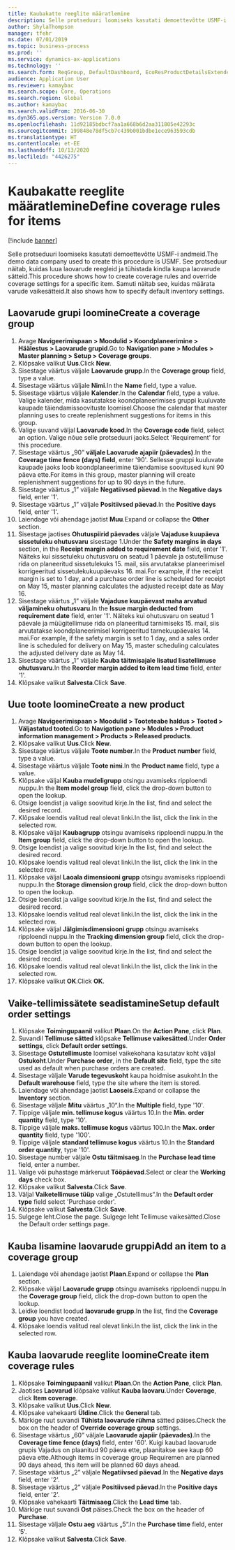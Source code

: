 ```yaml
---
title: Kaubakatte reeglite määratlemine
description: Selle protseduuri loomiseks kasutati demoettevõtte USMF-i andmeid.
author: ShylaThompson
manager: tfehr
ms.date: 07/01/2019
ms.topic: business-process
ms.prod: ''
ms.service: dynamics-ax-applications
ms.technology: ''
ms.search.form: ReqGroup, DefaultDashboard, EcoResProductDetailsExtended, EcoResProductCreate, InventItemOrderSetup, ReqItemTable
audience: Application User
ms.reviewer: kamaybac
ms.search.scope: Core, Operations
ms.search.region: Global
ms.author: kamaybac
ms.search.validFrom: 2016-06-30
ms.dyn365.ops.version: Version 7.0.0
ms.openlocfilehash: 11d92185bdbcf7aa1a668b6d2aa311805e42293c
ms.sourcegitcommit: 199848e78df5cb7c439b001bdbe1ece963593cdb
ms.translationtype: HT
ms.contentlocale: et-EE
ms.lasthandoff: 10/13/2020
ms.locfileid: "4426275"
---
```

# <a name="define-coverage-rules-for-items"></a><span data-ttu-id="452f2-103">Kaubakatte reeglite määratlemine</span><span class="sxs-lookup"><span data-stu-id="452f2-103">Define coverage rules for items</span></span>

[!include [banner](../../includes/banner.md)]

<span data-ttu-id="452f2-104">Selle protseduuri loomiseks kasutati demoettevõtte USMF-i andmeid.</span><span class="sxs-lookup"><span data-stu-id="452f2-104">The demo data company used to create this procedure is USMF.</span></span> <span data-ttu-id="452f2-105">See protseduur näitab, kuidas luua laovarude reegleid ja tühistada kindla kaupa laovarude sätteid.</span><span class="sxs-lookup"><span data-stu-id="452f2-105">This procedure shows how to create coverage rules and override coverage settings for a specific item.</span></span> <span data-ttu-id="452f2-106">Samuti näitab see, kuidas määrata varude vaikesätteid.</span><span class="sxs-lookup"><span data-stu-id="452f2-106">It also shows how to specify default inventory settings.</span></span>


## <a name="create-a-coverage-group"></a><span data-ttu-id="452f2-107">Laovarude grupi loomine</span><span class="sxs-lookup"><span data-stu-id="452f2-107">Create a coverage group</span></span>
1. <span data-ttu-id="452f2-108">Avage **Navigeerimispaan > Moodulid > Koondplaneerimine > Häälestus > Laovarude grupid**.</span><span class="sxs-lookup"><span data-stu-id="452f2-108">Go to **Navigation pane > Modules > Master planning > Setup > Coverage groups**.</span></span>
2. <span data-ttu-id="452f2-109">Klõpsake valikut **Uus**.</span><span class="sxs-lookup"><span data-stu-id="452f2-109">Click **New**.</span></span>
3. <span data-ttu-id="452f2-110">Sisestage väärtus väljale **Laovarude grupp**.</span><span class="sxs-lookup"><span data-stu-id="452f2-110">In the **Coverage group** field, type a value.</span></span>
4. <span data-ttu-id="452f2-111">Sisestage väärtus väljale **Nimi**.</span><span class="sxs-lookup"><span data-stu-id="452f2-111">In the **Name** field, type a value.</span></span>
5. <span data-ttu-id="452f2-112">Sisestage väärtus väljale **Kalender**.</span><span class="sxs-lookup"><span data-stu-id="452f2-112">In the **Calendar** field, type a value.</span></span> <span data-ttu-id="452f2-113">Valige kalender, mida kasutatakse koondplaneerimises gruppi kuuluvate kaupade täiendamissoovituste loomisel.</span><span class="sxs-lookup"><span data-stu-id="452f2-113">Choose the calendar that master planning uses to create replenishment suggestions for items in this group.</span></span>  
6. <span data-ttu-id="452f2-114">Valige suvand väljal **Laovarude kood**.</span><span class="sxs-lookup"><span data-stu-id="452f2-114">In the **Coverage code** field, select an option.</span></span> <span data-ttu-id="452f2-115">Valige nõue selle protseduuri jaoks.</span><span class="sxs-lookup"><span data-stu-id="452f2-115">Select 'Requirement' for this procedure.</span></span>  
7. <span data-ttu-id="452f2-116">Sisestage väärtus „90” **väljale Laovarude ajapiir (päevades)**.</span><span class="sxs-lookup"><span data-stu-id="452f2-116">In the **Coverage time fence (days) field**, enter '90'.</span></span> <span data-ttu-id="452f2-117">Sellesse gruppi kuuluvate kaupade jaoks loob koondplaneerimine täiendamise soovitused kuni 90 päeva ette.</span><span class="sxs-lookup"><span data-stu-id="452f2-117">For items in this group, master planning will create replenishment suggestions for up to 90 days in the future.</span></span>  
8. <span data-ttu-id="452f2-118">Sisestage väärtus „1” väljale **Negatiivsed päevad**.</span><span class="sxs-lookup"><span data-stu-id="452f2-118">In the **Negative days** field, enter '1'.</span></span>
9. <span data-ttu-id="452f2-119">Sisestage väärtus „1” väljale **Positiivsed päevad**.</span><span class="sxs-lookup"><span data-stu-id="452f2-119">In the **Positive days** field, enter '1'.</span></span>
10. <span data-ttu-id="452f2-120">Laiendage või ahendage jaotist **Muu**.</span><span class="sxs-lookup"><span data-stu-id="452f2-120">Expand or collapse the **Other** section.</span></span>
11. <span data-ttu-id="452f2-121">Sisestage jaotises **Ohutuspiirid päevades** väljale **Vajaduse kuupäeva sissetuleku ohutusvaru** sisestage 1.</span><span class="sxs-lookup"><span data-stu-id="452f2-121">Under the **Safety margins in days** section, in the **Receipt margin added to requirement date** field, enter '1'.</span></span> <span data-ttu-id="452f2-122">Näiteks kui sissetuleku ohutusvaru on seatud 1 päevale ja ostutellimuse rida on planeeritud sissetulekuks 15. mail, siis arvutatakse planeerimisel korrigeeritud sissetulekukuupäevaks 16. mai.</span><span class="sxs-lookup"><span data-stu-id="452f2-122">For example, if the receipt margin is set to 1 day, and a purchase order line is scheduled for receipt on May 15, master planning calculates the adjusted receipt date as May 16.</span></span>  
12. <span data-ttu-id="452f2-123">Sisestage väärtus „1” väljale **Vajaduse kuupäevast maha arvatud väljamineku ohutusvaru**.</span><span class="sxs-lookup"><span data-stu-id="452f2-123">In the **Issue margin deducted from requirement date** field, enter '1'.</span></span> <span data-ttu-id="452f2-124">Näiteks kui ohutusvaru on seatud 1 päevale ja müügitellimuse rida on planeeritud tarnimiseks 15. mail, siis arvutatakse koondplaneerimisel korrigeeritud tarnekuupäevaks 14. mai.</span><span class="sxs-lookup"><span data-stu-id="452f2-124">For example, if the safety margin is set to 1 day, and a sales order line is scheduled for delivery on May 15, master scheduling calculates the adjusted delivery date as May 14.</span></span>  
13. <span data-ttu-id="452f2-125">Sisestage väärtus „1” väljale **Kauba täitmisajale lisatud lisatellimuse ohutusvaru**.</span><span class="sxs-lookup"><span data-stu-id="452f2-125">In the **Reorder margin added to item lead time** field, enter '1'.</span></span>
14. <span data-ttu-id="452f2-126">Klõpsake valikut **Salvesta**.</span><span class="sxs-lookup"><span data-stu-id="452f2-126">Click **Save**.</span></span>

## <a name="create-a-new-product"></a><span data-ttu-id="452f2-127">Uue toote loomine</span><span class="sxs-lookup"><span data-stu-id="452f2-127">Create a new product</span></span>
1. <span data-ttu-id="452f2-128">Avage **Navigeerimispaan > Moodulid > Tooteteabe haldus > Tooted > Väljastatud tooted**.</span><span class="sxs-lookup"><span data-stu-id="452f2-128">Go to **Navigation pane > Modules > Product information management > Products > Released products**.</span></span>
2. <span data-ttu-id="452f2-129">Klõpsake valikut **Uus**.</span><span class="sxs-lookup"><span data-stu-id="452f2-129">Click **New**.</span></span>
3. <span data-ttu-id="452f2-130">Sisestage väärtus väljale **Toote number**.</span><span class="sxs-lookup"><span data-stu-id="452f2-130">In the **Product number** field, type a value.</span></span>
4. <span data-ttu-id="452f2-131">Sisestage väärtus väljale **Toote nimi**.</span><span class="sxs-lookup"><span data-stu-id="452f2-131">In the **Product name** field, type a value.</span></span>
5. <span data-ttu-id="452f2-132">Klõpsake väljal **Kauba mudeligrupp** otsingu avamiseks ripploendi nuppu.</span><span class="sxs-lookup"><span data-stu-id="452f2-132">In the **Item model group** field, click the drop-down button to open the lookup.</span></span>
6. <span data-ttu-id="452f2-133">Otsige loendist ja valige soovitud kirje.</span><span class="sxs-lookup"><span data-stu-id="452f2-133">In the list, find and select the desired record.</span></span>
7. <span data-ttu-id="452f2-134">Klõpsake loendis valitud real olevat linki.</span><span class="sxs-lookup"><span data-stu-id="452f2-134">In the list, click the link in the selected row.</span></span>
8. <span data-ttu-id="452f2-135">Klõpsake väljal **Kaubagrupp** otsingu avamiseks ripploendi nuppu.</span><span class="sxs-lookup"><span data-stu-id="452f2-135">In the **Item group** field, click the drop-down button to open the lookup.</span></span>
9. <span data-ttu-id="452f2-136">Otsige loendist ja valige soovitud kirje.</span><span class="sxs-lookup"><span data-stu-id="452f2-136">In the list, find and select the desired record.</span></span>
10. <span data-ttu-id="452f2-137">Klõpsake loendis valitud real olevat linki.</span><span class="sxs-lookup"><span data-stu-id="452f2-137">In the list, click the link in the selected row.</span></span>
11. <span data-ttu-id="452f2-138">Klõpsake väljal **Laoala dimensiooni grupp** otsingu avamiseks ripploendi nuppu.</span><span class="sxs-lookup"><span data-stu-id="452f2-138">In the **Storage dimension group** field, click the drop-down button to open the lookup.</span></span>
12. <span data-ttu-id="452f2-139">Otsige loendist ja valige soovitud kirje.</span><span class="sxs-lookup"><span data-stu-id="452f2-139">In the list, find and select the desired record.</span></span>
13. <span data-ttu-id="452f2-140">Klõpsake loendis valitud real olevat linki.</span><span class="sxs-lookup"><span data-stu-id="452f2-140">In the list, click the link in the selected row.</span></span>
14. <span data-ttu-id="452f2-141">Klõpsake väljal **Jälgimisdimensiooni grupp** otsingu avamiseks ripploendi nuppu.</span><span class="sxs-lookup"><span data-stu-id="452f2-141">In the **Tracking dimension group** field, click the drop-down button to open the lookup.</span></span>
15. <span data-ttu-id="452f2-142">Otsige loendist ja valige soovitud kirje.</span><span class="sxs-lookup"><span data-stu-id="452f2-142">In the list, find and select the desired record.</span></span>
16. <span data-ttu-id="452f2-143">Klõpsake loendis valitud real olevat linki.</span><span class="sxs-lookup"><span data-stu-id="452f2-143">In the list, click the link in the selected row.</span></span>
17. <span data-ttu-id="452f2-144">Klõpsake valikut **OK**.</span><span class="sxs-lookup"><span data-stu-id="452f2-144">Click **OK**.</span></span>

## <a name="setup-default-order-settings"></a><span data-ttu-id="452f2-145">Vaike-tellimissätete seadistamine</span><span class="sxs-lookup"><span data-stu-id="452f2-145">Setup default order settings</span></span>
1. <span data-ttu-id="452f2-146">Klõpsake **Toimingupaanil** valikut **Plaan**.</span><span class="sxs-lookup"><span data-stu-id="452f2-146">On the **Action Pane**, click **Plan**.</span></span>
2. <span data-ttu-id="452f2-147">Suvandil **Tellimuse sätted** klõpsake **Tellimuse vaikesätted**.</span><span class="sxs-lookup"><span data-stu-id="452f2-147">Under **Order settings**, click **Default order settings**.</span></span>
3. <span data-ttu-id="452f2-148">Sisestage **Ostutellimuste** loomisel vaikekohana kasutatav koht väljal **Ostukoht**.</span><span class="sxs-lookup"><span data-stu-id="452f2-148">Under **Purchase order**, in the **Default site** field, type the site used as default when purchase orders are created.</span></span>
4. <span data-ttu-id="452f2-149">Sisestage väljale **Varude tegevuskoht** kaupa hoidmise asukoht.</span><span class="sxs-lookup"><span data-stu-id="452f2-149">In the **Default warehouse** field, type the site where the item is stored.</span></span>
5. <span data-ttu-id="452f2-150">Laiendage või ahendage jaotist **Laoseis**.</span><span class="sxs-lookup"><span data-stu-id="452f2-150">Expand or collapse the **Inventory** section.</span></span>
6. <span data-ttu-id="452f2-151">Sisestage väljale **Mitu** väärtus „10“.</span><span class="sxs-lookup"><span data-stu-id="452f2-151">In the **Multiple** field, type '10'.</span></span>
7. <span data-ttu-id="452f2-152">Tippige väljale **min. tellimuse kogus** väärtus 10.</span><span class="sxs-lookup"><span data-stu-id="452f2-152">In the **Min. order quantity** field, type '10'.</span></span>
8. <span data-ttu-id="452f2-153">Tippige väljale **maks. tellimuse kogus** väärtus 100.</span><span class="sxs-lookup"><span data-stu-id="452f2-153">In the **Max. order quantity** field, type '100'.</span></span>
9. <span data-ttu-id="452f2-154">Tippige väljale **standard tellimuse kogus** väärtus 10.</span><span class="sxs-lookup"><span data-stu-id="452f2-154">In the **Standard order quantity**, type '10'.</span></span>
10. <span data-ttu-id="452f2-155">Sisestage number väljale **Ostu täitmisaeg**.</span><span class="sxs-lookup"><span data-stu-id="452f2-155">In the **Purchase lead time** field, enter a number.</span></span>
11. <span data-ttu-id="452f2-156">Valige või puhastage märkeruut **Tööpäevad**.</span><span class="sxs-lookup"><span data-stu-id="452f2-156">Select or clear the **Working days** check box.</span></span>
12. <span data-ttu-id="452f2-157">Klõpsake valikut **Salvesta**.</span><span class="sxs-lookup"><span data-stu-id="452f2-157">Click **Save**.</span></span>
13. <span data-ttu-id="452f2-158">Väljal **Vaiketellimuse tüüp** valige „Ostutellimus“.</span><span class="sxs-lookup"><span data-stu-id="452f2-158">In the **Default order type** field select 'Purchase order'.</span></span>
14. <span data-ttu-id="452f2-159">Klõpsake valikut **Salvesta**.</span><span class="sxs-lookup"><span data-stu-id="452f2-159">Click **Save**.</span></span>
15. <span data-ttu-id="452f2-160">Sulgege leht.</span><span class="sxs-lookup"><span data-stu-id="452f2-160">Close the page.</span></span> <span data-ttu-id="452f2-161">Sulgege leht Tellimuse vaikesätted.</span><span class="sxs-lookup"><span data-stu-id="452f2-161">Close the Default order settings page.</span></span>  

## <a name="add-an-item-to-a-coverage-group"></a><span data-ttu-id="452f2-162">Kauba lisamine laovarude gruppi</span><span class="sxs-lookup"><span data-stu-id="452f2-162">Add an item to a coverage group</span></span>
1. <span data-ttu-id="452f2-163">Laiendage või ahendage jaotist **Plaan**.</span><span class="sxs-lookup"><span data-stu-id="452f2-163">Expand or collapse the **Plan** section.</span></span>
2. <span data-ttu-id="452f2-164">Klõpsake väljal **Laovarude grupp** otsingu avamiseks ripploendi nuppu.</span><span class="sxs-lookup"><span data-stu-id="452f2-164">In the **Coverage group** field, click the drop-down button to open the lookup.</span></span>
3. <span data-ttu-id="452f2-165">Leidke loendist loodud **laovarude grupp**.</span><span class="sxs-lookup"><span data-stu-id="452f2-165">In the list, find the **Coverage group** you have created.</span></span>
4. <span data-ttu-id="452f2-166">Klõpsake loendis valitud real olevat linki.</span><span class="sxs-lookup"><span data-stu-id="452f2-166">In the list, click the link in the selected row.</span></span>

## <a name="create-item-coverage-rules"></a><span data-ttu-id="452f2-167">Kauba laovarude reeglite loomine</span><span class="sxs-lookup"><span data-stu-id="452f2-167">Create item coverage rules</span></span>
1. <span data-ttu-id="452f2-168">Klõpsake **Toimingupaanil** valikut **Plaan**.</span><span class="sxs-lookup"><span data-stu-id="452f2-168">On the **Action Pane**, click **Plan**.</span></span>
2. <span data-ttu-id="452f2-169">Jaotises **Laovarud** klõpsake valikut **Kauba laovaru**.</span><span class="sxs-lookup"><span data-stu-id="452f2-169">Under **Coverage**, click **Item coverage**.</span></span>
3. <span data-ttu-id="452f2-170">Klõpsake valikut **Uus**.</span><span class="sxs-lookup"><span data-stu-id="452f2-170">Click **New**.</span></span>
4. <span data-ttu-id="452f2-171">Klõpsake vahekaarti **Üldine**.</span><span class="sxs-lookup"><span data-stu-id="452f2-171">Click the **General** tab.</span></span>
5. <span data-ttu-id="452f2-172">Märkige ruut suvandi **Tühista laovarude rühma** sätted päises.</span><span class="sxs-lookup"><span data-stu-id="452f2-172">Check the box on the header of **Override coverage group** settings.</span></span>
6. <span data-ttu-id="452f2-173">Sisestage väärtus „60” väljale **Laovarude ajapiir (päevades)**.</span><span class="sxs-lookup"><span data-stu-id="452f2-173">In the **Coverage time fence (days)** field, enter '60'.</span></span> <span data-ttu-id="452f2-174">Kuigi kaubad laovarude grupis Vajadus on plaanitud 90 päeva ette, plaanitakse see kaup 60 päeva ette.</span><span class="sxs-lookup"><span data-stu-id="452f2-174">Although items in coverage group Requiremen are planned 90 days ahead, this item will be planned 60 days ahead.</span></span>  
7. <span data-ttu-id="452f2-175">Sisestage väärtus „2” väljale **Negatiivsed päevad**.</span><span class="sxs-lookup"><span data-stu-id="452f2-175">In the **Negative days** field, enter '2'.</span></span>
8. <span data-ttu-id="452f2-176">Sisestage väärtus „2” väljale **Positiivsed päevad**.</span><span class="sxs-lookup"><span data-stu-id="452f2-176">In the **Positive days** field, enter '2'.</span></span>
9. <span data-ttu-id="452f2-177">Klõpsake vahekaarti **Täitmisaeg**.</span><span class="sxs-lookup"><span data-stu-id="452f2-177">Click the **Lead time** tab.</span></span>
10. <span data-ttu-id="452f2-178">Märkige ruut suvandi **Ost** päises.</span><span class="sxs-lookup"><span data-stu-id="452f2-178">Check the box on the header of **Purchase**.</span></span>
11. <span data-ttu-id="452f2-179">Sisestage väljale **Ostu aeg** väärtus „5“.</span><span class="sxs-lookup"><span data-stu-id="452f2-179">In the **Purchase time** field, enter '5'.</span></span>
12. <span data-ttu-id="452f2-180">Klõpsake valikut **Salvesta**.</span><span class="sxs-lookup"><span data-stu-id="452f2-180">Click **Save**.</span></span>


